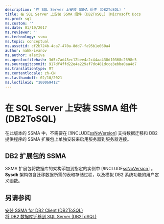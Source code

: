 ```yaml
---
description: '在 SQL Server 上安装 SSMA 组件 (DB2ToSQL) '
title: 在 SQL Server 上安装 SSMA 组件 (DB2ToSQL) |Microsoft Docs
ms.prod: sql
ms.custom: ''
ms.date: 01/19/2017
ms.reviewer: ''
ms.technology: ssma
ms.topic: conceptual
ms.assetid: cf2b724b-4ca7-470a-8dd7-fa95b1e060a4
author: nahk-ivanov
ms.author: alexiva
ms.openlocfilehash: 3d5c7ad43ec12bee4a2c44aa438d10368c2698e5
ms.sourcegitcommit: 917df4ffd22e4a229af7dc481dcce3ebba0aa4d7
ms.translationtype: MT
ms.contentlocale: zh-CN
ms.lasthandoff: 02/10/2021
ms.locfileid: "100069412"
---
```

# <a name="installing-ssma-components-on-sql-server-db2tosql"></a>在 SQL Server 上安装 SSMA 组件 (DB2ToSQL) 
在此版本的 SSMA 中，不需要在 [!INCLUDE[ssNoVersion](../../includes/ssnoversion-md.md)] 支持数据迁移和 DB2 提供程序的 SSMA 扩展包上单独安装来启用服务器到服务器连接。  
  
## <a name="ssma-for-db2-extension-pack"></a>DB2 扩展包的 SSMA  
SSMA 扩展包将数据库的架构添加到指定的实例中 [!INCLUDE[ssNoVersion](../../includes/ssnoversion-md.md)] 。 **Sysdb** 架构包含迁移数据所需的表和存储过程，以及模拟 DB2 系统功能的用户定义函数。  
  
## <a name="see-also"></a>另请参阅  
[安装 SSMA for DB2 Client &#40;DB2ToSQL&#41;](../../ssma/db2/installing-ssma-for-db2-client-db2tosql.md)  
[将 DB2 数据库迁移到 SQL Server &#40;DB2ToSQL&#41;](../../ssma/db2/migrating-db2-databases-to-sql-server-db2tosql.md)  
  

